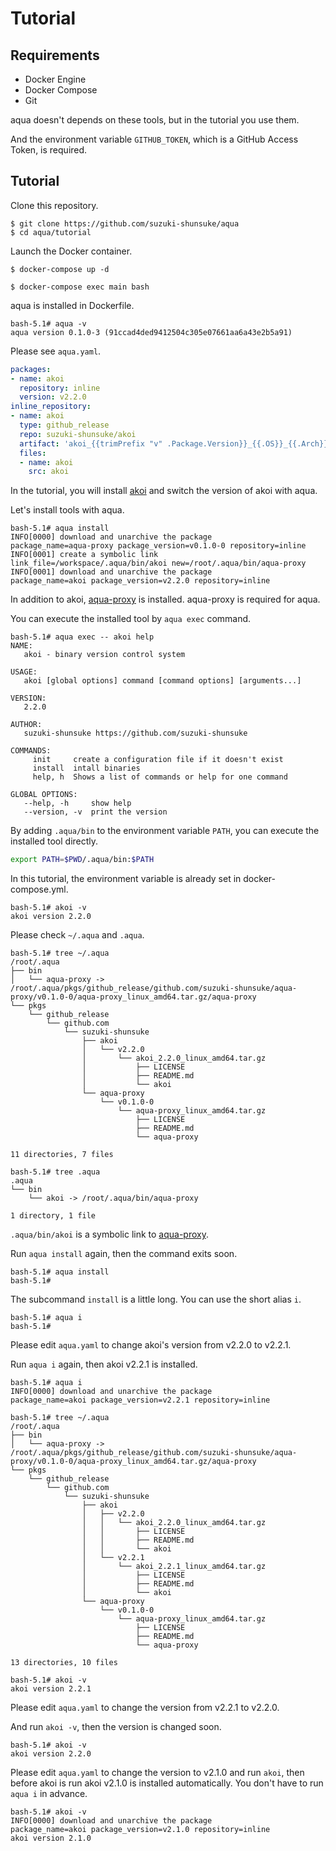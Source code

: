 # Tutorial

## Requirements

* Docker Engine
* Docker Compose
* Git

aqua doesn't depends on these tools, but in the tutorial you use them.

And the environment variable `GITHUB_TOKEN`, which is a GitHub Access Token, is required.

## Tutorial

Clone this repository.

```
$ git clone https://github.com/suzuki-shunsuke/aqua
$ cd aqua/tutorial
```

Launch the Docker container.

```
$ docker-compose up -d
```

```
$ docker-compose exec main bash
```

aqua is installed in Dockerfile.

```console
bash-5.1# aqua -v
aqua version 0.1.0-3 (91ccad4ded9412504c305e07661aa6a43e2b5a91)
```

Please see `aqua.yaml`.

```yaml
packages:
- name: akoi
  repository: inline
  version: v2.2.0
inline_repository:
- name: akoi
  type: github_release
  repo: suzuki-shunsuke/akoi
  artifact: 'akoi_{{trimPrefix "v" .Package.Version}}_{{.OS}}_{{.Arch}}.tar.gz'
  files:
  - name: akoi
    src: akoi
```

In the tutorial, you will install [akoi](https://github.com/suzuki-shunsuke/akoi) and switch the version of akoi with aqua.

Let's install tools with aqua.

```console
bash-5.1# aqua install
INFO[0000] download and unarchive the package            package_name=aqua-proxy package_version=v0.1.0-0 repository=inline
INFO[0001] create a symbolic link                        link_file=/workspace/.aqua/bin/akoi new=/root/.aqua/bin/aqua-proxy
INFO[0001] download and unarchive the package            package_name=akoi package_version=v2.2.0 repository=inline
```

In addition to akoi, [aqua-proxy](https://github.com/suzuki-shunsuke/aqua-proxy) is installed. aqua-proxy is required for aqua.

You can execute the installed tool by `aqua exec` command.

```console
bash-5.1# aqua exec -- akoi help
NAME:
   akoi - binary version control system

USAGE:
   akoi [global options] command [command options] [arguments...]

VERSION:
   2.2.0

AUTHOR:
   suzuki-shunsuke https://github.com/suzuki-shunsuke

COMMANDS:
     init     create a configuration file if it doesn't exist
     install  intall binaries
     help, h  Shows a list of commands or help for one command

GLOBAL OPTIONS:
   --help, -h     show help
   --version, -v  print the version
```

By adding `.aqua/bin` to the environment variable `PATH`, you can execute the installed tool directly.

```sh
export PATH=$PWD/.aqua/bin:$PATH
```

In this tutorial, the environment variable is already set in docker-compose.yml.

```console
bash-5.1# akoi -v
akoi version 2.2.0
```

Please check `~/.aqua` and `.aqua`.

```console
bash-5.1# tree ~/.aqua
/root/.aqua
├── bin
│   └── aqua-proxy -> /root/.aqua/pkgs/github_release/github.com/suzuki-shunsuke/aqua-proxy/v0.1.0-0/aqua-proxy_linux_amd64.tar.gz/aqua-proxy
└── pkgs
    └── github_release
        └── github.com
            └── suzuki-shunsuke
                ├── akoi
                │   └── v2.2.0
                │       └── akoi_2.2.0_linux_amd64.tar.gz
                │           ├── LICENSE
                │           ├── README.md
                │           └── akoi
                └── aqua-proxy
                    └── v0.1.0-0
                        └── aqua-proxy_linux_amd64.tar.gz
                            ├── LICENSE
                            ├── README.md
                            └── aqua-proxy

11 directories, 7 files
```

```console
bash-5.1# tree .aqua
.aqua
└── bin
    └── akoi -> /root/.aqua/bin/aqua-proxy

1 directory, 1 file
```

`.aqua/bin/akoi` is a symbolic link to [aqua-proxy](https://github.com/suzuki-shunsuke/aqua-proxy).

Run `aqua install` again, then the command exits soon.

```console
bash-5.1# aqua install
bash-5.1#
```

The subcommand `install` is a little long. You can use the short alias `i`.

```console
bash-5.1# aqua i
bash-5.1#
```

Please edit `aqua.yaml` to change akoi's version from v2.2.0 to v2.2.1.

Run `aqua i` again, then akoi v2.2.1 is installed.

```console
bash-5.1# aqua i
INFO[0000] download and unarchive the package            package_name=akoi package_version=v2.2.1 repository=inline
```

```console
bash-5.1# tree ~/.aqua
/root/.aqua
├── bin
│   └── aqua-proxy -> /root/.aqua/pkgs/github_release/github.com/suzuki-shunsuke/aqua-proxy/v0.1.0-0/aqua-proxy_linux_amd64.tar.gz/aqua-proxy
└── pkgs
    └── github_release
        └── github.com
            └── suzuki-shunsuke
                ├── akoi
                │   ├── v2.2.0
                │   │   └── akoi_2.2.0_linux_amd64.tar.gz
                │   │       ├── LICENSE
                │   │       ├── README.md
                │   │       └── akoi
                │   └── v2.2.1
                │       └── akoi_2.2.1_linux_amd64.tar.gz
                │           ├── LICENSE
                │           ├── README.md
                │           └── akoi
                └── aqua-proxy
                    └── v0.1.0-0
                        └── aqua-proxy_linux_amd64.tar.gz
                            ├── LICENSE
                            ├── README.md
                            └── aqua-proxy

13 directories, 10 files
```

```console
bash-5.1# akoi -v
akoi version 2.2.1
```

Please edit `aqua.yaml` to change the version from v2.2.1 to v2.2.0.

And run `akoi -v`, then the version is changed soon.

```console
bash-5.1# akoi -v
akoi version 2.2.0
```

Please edit `aqua.yaml` to change the version to v2.1.0 and run `akoi`, then before akoi is run akoi v2.1.0 is installed automatically.
You don't have to run `aqua i` in advance.

```console
bash-5.1# akoi -v
INFO[0000] download and unarchive the package            package_name=akoi package_version=v2.1.0 repository=inline
akoi version 2.1.0
```
